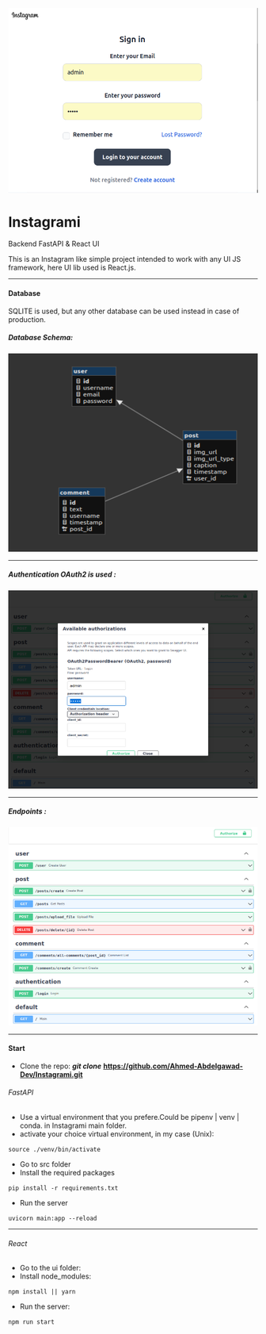 
<p align="center">
  <img src="pics/React_Login.png"/>
  
</p>

# Instagrami

Backend FastAPI & React UI

This is an Instagram like simple project intended to work with any UI JS framework, here UI lib used is React.js.

---

#### Database

SQLITE is used, but any other database can be used instead in case of production.

##### Database Schema:

<p align="center">
  <img src="pics/db_schema.png" width=600 height=400 />
</p>

---
##### Authentication OAuth2 is used :

<p align="center">
  <img src="pics/oauth.png" width=600 height=400/>
</p>

---
##### Endpoints :

<p align="center">
  <img src="pics/endpoints.png" width=600 height=400/>
</p>

---

#### Start

* Clone the repo:  ***git clone*** **<https://github.com/Ahmed-Abdelgawad-Dev/Instagrami.git>**

###### FastAPI

* Use a virtual environment that you prefere.Could be pipenv | venv | conda. in Instagrami main folder.
* activate your choice virtual environment, in my case (Unix):

```shell
source ./venv/bin/activate
```

* Go to src folder
* Install the required packages

```shell
pip install -r requirements.txt
```

* Run the server

```shell
uvicorn main:app --reload
```

---

###### React

* Go to the ui folder:
* Install node_modules:

```shell
npm install || yarn
```

* Run the server:

```shell
npm run start
